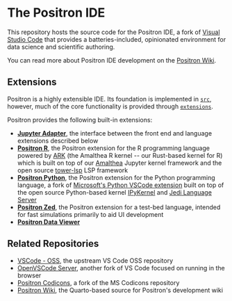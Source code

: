 # The Positron IDE

This repository hosts the source code for the Positron IDE, a fork of [Visual Studio Code](https://github.com/microsoft/vscode) that provides a batteries-included, opinionated environment for data science and scientific authoring.

You can read more about Positron IDE development on the [Positron Wiki](https://connect.rstudioservices.com/positron-wiki).

## Extensions

Positron is a highly extensible IDE. Its foundation is implemented in [`src`](../src), however, much of the core functionality is provided through [`extensions`](../extensions).

Positron provides the following built-in extensions:

- [**Jupyter Adapter**](../extensions/jupyter-adapter), the interface between the front end and language extensions described below
- [**Positron R**](../extensions/positron-r), the Positron extension for the R programming language powered by [ARK](https://github.com/posit-dev/amalthea/tree/main/crates/ark) (the Amalthea R kernel -- our Rust-based kernel for R) which is built on top of our [Amalthea](https://github.com/posit-dev/amalthea) Jupyter kernel framework and the open source [tower-lsp](https://github.com/ebkalderon/tower-lsp) LSP framework
- [**Positron Python**](https://github.com/posit-dev/positron-python), the Positron extension for the Python programming language, a fork of [Microsoft's Python VSCode extension](https://github.com/microsoft/vscode-python) built on top of the open source Python-based kernel [IPyKernel](https://github.com/ipython/ipykernel) and [Jedi Language Server](https://github.com/pappasam/jedi-language-server)
- [**Positron Zed**](https://github.com/posit-dev/positron/tree/main/extensions/positron-zed), the Positron extension for a test-bed language, intended for fast simulations primarily to aid UI development
- [**Positron Data Viewer**](https://github.com/posit-dev/positron/tree/main/extensions/positron-data-viewer)

## Related Repositories

- [VSCode - OSS](https://github.com/microsoft/vscode), the upstream VS Code OSS repository
- [OpenVSCode Server](https://github.com/gitpod-io/openvscode-server), another fork of VS Code focused on running in the browser
- [Positron Codicons](https://github.com/posit-dev/positron-codicons), a fork of the MS Codicons repository
- [Positron Wiki](https://github.com/posit-dev/positron-wiki), the Quarto-based source for Positron's development wiki
